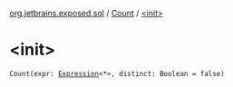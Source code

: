 [org.jetbrains.exposed.sql](../index.md) / [Count](index.md) / [&lt;init&gt;](.)

# &lt;init&gt;

`Count(expr: `[`Expression`](../-expression/index.md)`<*>, distinct: Boolean = false)`